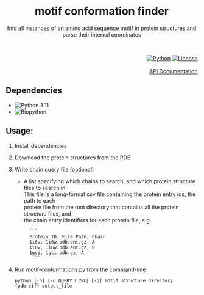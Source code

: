 

<div align = center>
  
# motif conformation finder
find all instances of an amino acid sequence motif in protein structures and parse their internal coordinates
  
</div>
 
<br>
 
<div align = right>
 
  
[![Python](https://img.shields.io/badge/Python-3.11-informational?style=flat-square&logo=appveyor)](https://www.python.org/)
[![License](https://img.shields.io/github/license/falategan/motif-conformation-finder?style=flat-square)](/LICENCE)
<br>
<br>
[API Documentation](https://motif-conformation-finder.readthedocs.io/en/latest/)
</div>

## Dependencies
- ![Python 3.11](https://www.python.org/)
- ![Biopython](biopython.org/)

## Usage:

 1. Install dependencies

 2. Download the protein structures from the PDB

 3. Write chain query file (optional)
    - A list specifying which chains to search, and which protein structure files to search in.<br>
      This file is a long-format csv file containing the protein entry ids, the path to each <br>
      protein file from the root directory that contains all the protein structure files, and <br>
      the chain entry identifiers for each protein file, e.g.
      
            ``` 
            Protein ID, File Path, Chain
            1i6w, 1i6w.pdb.ent.gz, A
            1i6w, 1i6w.pdb.ent.gz, B
            1gci, 1gci.pdb.gz, A
             ```
          

 4. Run motif-conformations.py from the command-line:
 
    ```python [-h] [-q QUERY_LIST] [-g] motif structure_directory {pdb,cif} output_file```
